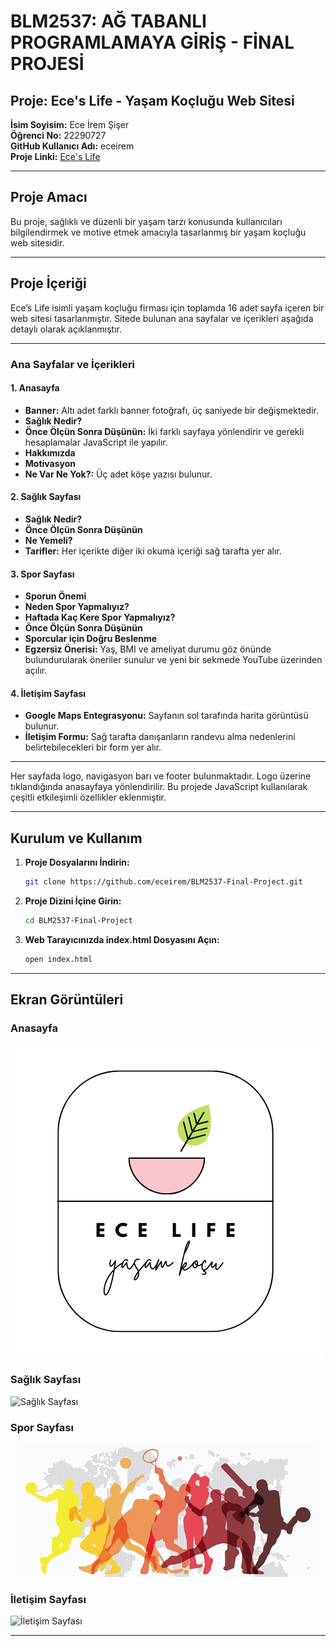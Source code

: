 # BLM2537: AĞ TABANLI PROGRAMLAMAYA GİRİŞ - FİNAL PROJESİ

## Proje: Ece's Life - Yaşam Koçluğu Web Sitesi

**İsim Soyisim:** Ece İrem Şişer  
**Öğrenci No:** 22290727  
**GitHub Kullanıcı Adı:** eceirem  
**Proje Linki:** [Ece's Life](https://github.com/eceirem/BLM2537-Final-Project)

---

## Proje Amacı
Bu proje, sağlıklı ve düzenli bir yaşam tarzı konusunda kullanıcıları bilgilendirmek ve motive etmek amacıyla tasarlanmış bir yaşam koçluğu web sitesidir.

---

## Proje İçeriği
Ece’s Life isimli yaşam koçluğu firması için toplamda 16 adet sayfa içeren bir web sitesi tasarlanmıştır. Sitede bulunan ana sayfalar ve içerikleri aşağıda detaylı olarak açıklanmıştır.

---

### Ana Sayfalar ve İçerikleri

#### 1. Anasayfa
- **Banner:** Altı adet farklı banner fotoğrafı, üç saniyede bir değişmektedir.
- **Sağlık Nedir?**
- **Önce Ölçün Sonra Düşünün:** İki farklı sayfaya yönlendirir ve gerekli hesaplamalar JavaScript ile yapılır.
- **Hakkımızda**
- **Motivasyon**
- **Ne Var Ne Yok?:** Üç adet köşe yazısı bulunur.

#### 2. Sağlık Sayfası
- **Sağlık Nedir?**
- **Önce Ölçün Sonra Düşünün**
- **Ne Yemeli?**
- **Tarifler:** Her içerikte diğer iki okuma içeriği sağ tarafta yer alır.

#### 3. Spor Sayfası
- **Sporun Önemi**
- **Neden Spor Yapmalıyız?**
- **Haftada Kaç Kere Spor Yapmalıyız?**
- **Önce Ölçün Sonra Düşünün**
- **Sporcular için Doğru Beslenme**
- **Egzersiz Önerisi:** Yaş, BMI ve ameliyat durumu göz önünde bulundurularak öneriler sunulur ve yeni bir sekmede YouTube üzerinden açılır.

#### 4. İletişim Sayfası
- **Google Maps Entegrasyonu:** Sayfanın sol tarafında harita görüntüsü bulunur.
- **İletişim Formu:** Sağ tarafta danışanların randevu alma nedenlerini belirtebilecekleri bir form yer alır.

---

Her sayfada logo, navigasyon barı ve footer bulunmaktadır. Logo üzerine tıklandığında anasayfaya yönlendirilir. Bu projede JavaScript kullanılarak çeşitli etkileşimli özellikler eklenmiştir.

---

## Kurulum ve Kullanım

1. **Proje Dosyalarını İndirin:**
    ```sh
    git clone https://github.com/eceirem/BLM2537-Final-Project.git
    ```

2. **Proje Dizini İçine Girin:**
    ```sh
    cd BLM2537-Final-Project
    ```

3. **Web Tarayıcınızda index.html Dosyasını Açın:**
    ```sh
    open index.html
    ```

---

## Ekran Görüntüleri

### Anasayfa
![Anasayfa](images/1.png)

### Sağlık Sayfası
![Sağlık Sayfası](screenshots/saglik.png)

### Spor Sayfası
![Spor Sayfası](images/spor-nedir.jpg)

### İletişim Sayfası
![İletişim Sayfası](screenshots/iletisim.png)

---

